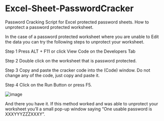 # Excel-Sheet-PasswordCracker
Password Cracking Script for Excel protected password sheets.
How to unprotect a password protected worksheet.
 

In the case of a password protected worksheet where you are unable to Edit the data you can try the following steps to unprotect your worksheet.

Step 1 Press ALT +  F11 or click View Code on the Developers Tab

Step 2 Double click on the worksheet that is password protected.

Step 3 Copy and paste the cracker code  into the (Code) window. Do not change any of the code, just copy and paste it.

Step 4 Click on the Run Button or press F5.

![image](https://user-images.githubusercontent.com/37984399/114324338-c1a96280-9b29-11eb-8f54-5355b7186c5d.png)


And there you have it.
If this method worked and was able to unprotect your worksheet you’ll a small pop-up window saying “One usable password is XXXYYYZZZXXXY”.
